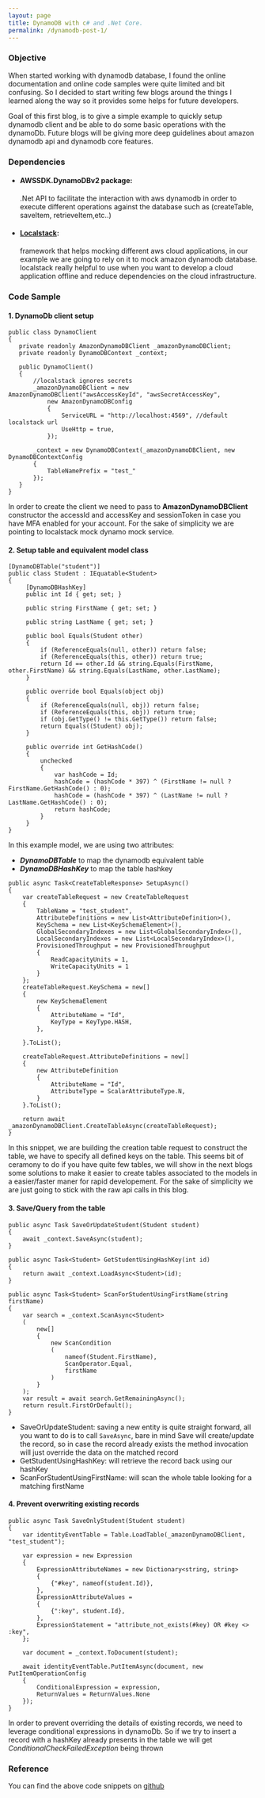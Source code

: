 ```yaml
---
layout: page
title: DynamoDB with c# and .Net Core.
permalink: /dynamodb-post-1/
---
```


### Objective
When started working with dynamodb database, I found the online documentation and online code samples were quite limited and bit confusing. So I decided to start writing few blogs around the things I learned along the way so it provides some helps for future developers.

Goal of this first blog, is to give a simple example to quickly setup dynamodb client and be able to do some basic operations with the dynamoDb.
Future blogs will be giving more deep guidelines about amazon dynamodb api and dynamodb core features.

### Dependencies

- #### AWSSDK.DynamoDBv2 package:
  .Net API to facilitate the interaction with aws dynamodb in order to execute different operations against the database
  such as (createTable, saveItem, retrieveItem,etc..)

- #### [Localstack](https://github.com/localstack/localstack): 
  framework that helps mocking different aws cloud applications, in our example we are going to rely on it to mock amazon dynamodb database.
  localstack really helpful to use when you want to develop a cloud application offline and reduce dependencies on the cloud infrastructure. 
  
### Code Sample
#### 1. DynamoDb client setup
 ```
 public class DynamoClient
 {
 	private readonly AmazonDynamoDBClient _amazonDynamoDBClient;
 	private readonly DynamoDBContext _context;

 	public DynamoClient()
 	{
 	    //localstack ignores secrets
 	    _amazonDynamoDBClient = new AmazonDynamoDBClient("awsAccessKeyId", "awsSecretAccessKey",
 	        new AmazonDynamoDBConfig
 	        {
 	            ServiceURL = "http://localhost:4569", //default localstack url
 	            UseHttp = true,
 	        });

 	    _context = new DynamoDBContext(_amazonDynamoDBClient, new DynamoDBContextConfig
 	    {
 	        TableNamePrefix = "test_"
 	    });
 	}
}
```

In order to create the client we need to pass to **AmazonDynamoDBClient** constructor the accessId and accessKey
and sessionToken in case you have MFA enabled for your account. For the sake of simplicity we are pointing to localstack mock dynamo mock service.


#### 2. Setup table and equivalent model class

```
[DynamoDBTable("student")]
public class Student : IEquatable<Student>
{
     [DynamoDBHashKey] 
     public int Id { get; set; }
     
     public string FirstName { get; set; }

     public string LastName { get; set; }

     public bool Equals(Student other)
     {
         if (ReferenceEquals(null, other)) return false;
         if (ReferenceEquals(this, other)) return true;
         return Id == other.Id && string.Equals(FirstName, other.FirstName) && string.Equals(LastName, other.LastName);
     }

     public override bool Equals(object obj)
     {
         if (ReferenceEquals(null, obj)) return false;
         if (ReferenceEquals(this, obj)) return true;
         if (obj.GetType() != this.GetType()) return false;
         return Equals((Student) obj);
     }

     public override int GetHashCode()
     {
         unchecked
         {
             var hashCode = Id;
             hashCode = (hashCode * 397) ^ (FirstName != null ? FirstName.GetHashCode() : 0);
             hashCode = (hashCode * 397) ^ (LastName != null ? LastName.GetHashCode() : 0);
             return hashCode;
         }
     }
}
```
In this example model, we are using two attributes:
- ***DynamoDBTable*** to map the dynamodb equivalent table
- ***DynamoDBHashKey*** to map the table hashkey

```
public async Task<CreateTableResponse> SetupAsync()
{
    var createTableRequest = new CreateTableRequest
    {
        TableName = "test_student",
        AttributeDefinitions = new List<AttributeDefinition>(),
        KeySchema = new List<KeySchemaElement>(),
        GlobalSecondaryIndexes = new List<GlobalSecondaryIndex>(),
        LocalSecondaryIndexes = new List<LocalSecondaryIndex>(),
        ProvisionedThroughput = new ProvisionedThroughput
        {
            ReadCapacityUnits = 1,
            WriteCapacityUnits = 1
        }
    };
    createTableRequest.KeySchema = new[]
    {
        new KeySchemaElement
        {
            AttributeName = "Id",
            KeyType = KeyType.HASH,
        },

    }.ToList();

    createTableRequest.AttributeDefinitions = new[]
    {
        new AttributeDefinition
        {
            AttributeName = "Id",
            AttributeType = ScalarAttributeType.N,
        }
    }.ToList();

    return await _amazonDynamoDBClient.CreateTableAsync(createTableRequest);
}
```

In this snippet, we are building the creation table request to construct the table, we have to specify all defined keys on the table. This seems bit of ceramony to do if you have quite few tables, we will show in the next blogs some solutions to make it easier to create tables associated to the models in a easier/faster maner for rapid developement.
For the sake of simplicity we are just going to stick with the raw api calls in this blog.


#### 3. Save/Query from the table

```
public async Task SaveOrUpdateStudent(Student student)
{
    await _context.SaveAsync(student);
}

public async Task<Student> GetStudentUsingHashKey(int id)
{
    return await _context.LoadAsync<Student>(id);
}

public async Task<Student> ScanForStudentUsingFirstName(string firstName)
{
    var search = _context.ScanAsync<Student>
    (
        new[]
        {
            new ScanCondition
            (
                nameof(Student.FirstName),
                ScanOperator.Equal,
                firstName
            )
        }
    );
    var result = await search.GetRemainingAsync();
    return result.FirstOrDefault();
}
```
- SaveOrUpdateStudent: saving a new entity is quite straight forward, all you want to do is to call `SaveAsync`, bare in mind Save will create/update the record, so in case the record already exists the method invocation will just override the data on the matched record
- GetStudentUsingHashKey: will retrieve the record back using our hashKey
- ScanForStudentUsingFirstName: will scan the whole table looking for a matching firstName

#### 4. Prevent overwriting existing records
```
public async Task SaveOnlyStudent(Student student)
{
    var identityEventTable = Table.LoadTable(_amazonDynamoDBClient, "test_student");

    var expression = new Expression
    {
        ExpressionAttributeNames = new Dictionary<string, string>
        {
            {"#key", nameof(student.Id)},
        },
        ExpressionAttributeValues =
        {
            {":key", student.Id},
        },
        ExpressionStatement = "attribute_not_exists(#key) OR #key <> :key",
    };

    var document = _context.ToDocument(student);

    await identityEventTable.PutItemAsync(document, new PutItemOperationConfig
    {
        ConditionalExpression = expression,
        ReturnValues = ReturnValues.None
    });
}
```
In order to prevent overriding the details of existing records, we need to leverage conditional expressions in dynamoDb.
So if we try to insert a record with a hashKey already presents in the table we will get *ConditionalCheckFailedException* being thrown

### Reference
You can find the above code snippets on [github](https://github.com/hzawawi/DynamoDbSamples)
 
